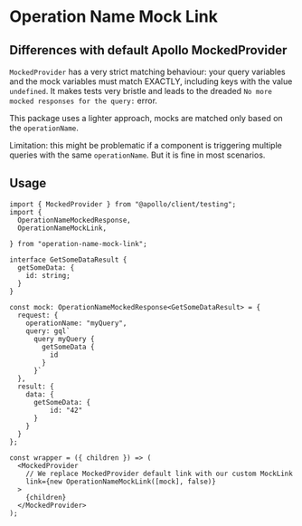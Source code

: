 # Operation Name Mock Link

## Differences with default Apollo MockedProvider

`MockedProvider` has a very strict matching behaviour: your query variables and the mock variables
must match EXACTLY, including keys with the value `undefined`.
It makes tests very bristle and leads to the dreaded `No more mocked responses for the query:` error.

This package uses a lighter approach, mocks are matched only based on the `operationName`.

Limitation: this might be problematic if a component is triggering multiple queries with the same `operationName`.
But it is fine in most scenarios.

## Usage

```tsx
import { MockedProvider } from "@apollo/client/testing";
import {
  OperationNameMockedResponse,
  OperationNameMockLink,
  
} from "operation-name-mock-link";

interface GetSomeDataResult {
  getSomeData: {
    id: string;
  }
}

const mock: OperationNameMockedResponse<GetSomeDataResult> = {
  request: {
    operationName: "myQuery",
    query: gql`
      query myQuery {
        getSomeData {
          id
        }
      }`
  },
  result: {
    data: {
      getSomeData: {
          id: "42"
      }
    }
  }
};

const wrapper = ({ children }) => (
  <MockedProvider
    // We replace MockedProvider default link with our custom MockLink
    link={new OperationNameMockLink([mock], false)}
  >
    {children}
  </MockedProvider>
);
```

